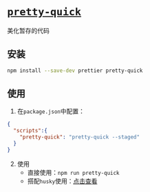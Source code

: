 # [`pretty-quick`](https://www.npmjs.com/package/pretty-quick)
美化暂存的代码


## 安装
```bash
npm install --save-dev prettier pretty-quick
```

## 使用
1. 在`package.json`中配置：
```json
{
  "scripts":{
    "pretty-quick": "pretty-quick --staged"
  }
}
```

2. 使用
   - 直接使用：`npm run pretty-quick`
   - 搭配`husky`使用：[点击查看](./husky.md#常用钩子)
